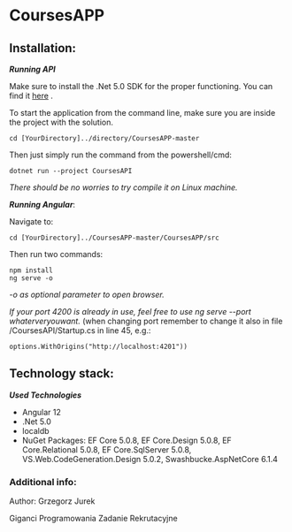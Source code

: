 # CoursesAPP

## Installation:
***Running API***

Make sure to install the .Net 5.0 SDK for the proper functioning.
You can find it [here](https://dotnet.microsoft.com/download/dotnet/5.0) .

To start the application from the command line, make sure you are inside the project with the solution. 

```
cd [YourDirectory]../directory/CoursesAPP-master
```

Then just simply run the command from the powershell/cmd: 
```
dotnet run --project CoursesAPI
```

*There should be no worries to try compile it on Linux machine.*

***Running Angular***: 

Navigate to:
```
cd [YourDirectory]../CoursesAPP-master/CoursesAPP/src
```

Then run two commands: 
```
npm install
ng serve -o 
```
*-o as optional parameter to open browser.*

*If your port 4200 is already in use, feel free to use ng serve --port whaterveryouwant.* (when changing port remember to change it also in file /CoursesAPI/Startup.cs in line 45, e.g.:
```
options.WithOrigins("http://localhost:4201"))
```

## Technology stack:

***Used Technologies***
+ Angular 12
+ .Net 5.0
+ localdb
+ NuGet Packages: EF Core 5.0.8, EF Core.Design 5.0.8, EF Core.Relational 5.0.8, EF Core.SqlServer 5.0.8, VS.Web.CodeGeneration.Design 5.0.2, Swashbucke.AspNetCore 6.1.4

### Additional info:
Author:
Grzegorz Jurek

Giganci Programowania Zadanie Rekrutacyjne
